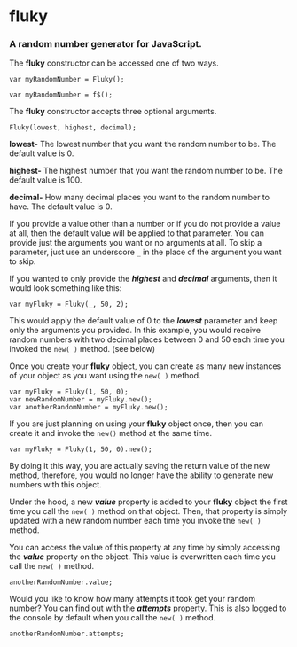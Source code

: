 # fluky
### A random number generator for JavaScript.
The **fluky** constructor can be accessed one of two ways.

```
var myRandomNumber = Fluky();
```

```
var myRandomNumber = f$();
```

The **fluky** constructor accepts three optional arguments.

```
Fluky(lowest, highest, decimal);
```

**lowest-** The lowest number that you want the random number to be. The default value is 0.

**highest-** The highest number that you want the random number to be. The default value is 100.

**decimal-** How many decimal places you want to the random number to have. The default value is 0.

If you provide a value other than a number or if you do not provide a value at all, then the default value will be applied to that parameter. You can provide just the arguments you want or no arguments at all. To skip a parameter, just use an underscore `_` in the place of the argument you want to skip.

If you wanted to only provide the ***highest*** and ***decimal*** arguments, then it would look something like this:

```
var myFluky = Fluky(_, 50, 2);
```

This would apply the default value of 0 to the ***lowest*** parameter and keep only the arguments you provided. In this example, you would receive random numbers with two decimal places between 0 and 50 each time you invoked the `new( )` method. (see below)

Once you create your **fluky** object, you can create as many new instances of your object as you want using the `new( )` method.

```
var myFluky = Fluky(1, 50, 0);
var newRandomNumber = myFluky.new();
var anotherRandomNumber = myFluky.new();
```
If you are just planning on using your **fluky** object once, then you can create it and invoke the `new()` method at the same time.

```
var myFluky = Fluky(1, 50, 0).new();
```

By doing it this way, you are actually saving the return value of the new method, therefore, you would no longer have the ability to generate new numbers with this object.

Under the hood, a new ***value*** property is added to your **fluky** object the first time you call the `new( )` method on that object. Then, that property is simply updated with a new random number each time you invoke the `new( )` method.

You can access the value of this property at any time by simply accessing the ***value*** property on the object. This value is overwritten each time you call the `new( )` method.

```
anotherRandomNumber.value;
```

Would you like to know how many attempts it took get your random number? You can find out with the ***attempts*** property. This is also logged to the console by default when you call the `new( )` method.

```
anotherRandomNumber.attempts;
```
